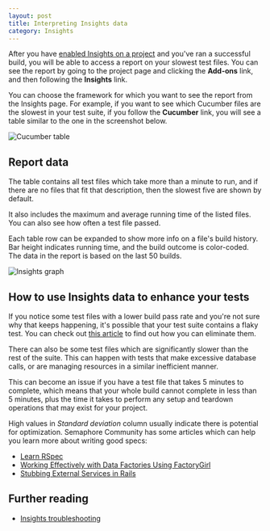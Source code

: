 ```yaml
---
layout: post
title: Interpreting Insights data
category: Insights
---
```


After you have [enabled Insights on a
project](/docs/insights/enabling-insights.html) and you've ran a successful
build, you will be able to access a report on your slowest test files. You can
see the report by going to the project page and clicking the **Add-ons** link,
and then following the **Insights** link.

You can choose the framework for which you want to see the report from the
Insights page. For example, if you want to see which Cucumber files are the
slowest in your test suite, if you follow the **Cucumber** link, you will see
a table similar to the one in the screenshot below.

<img src="/docs/assets/img/insights/cucumber_table.png" alt="Cucumber
table" class="img-responsive img-bordered">

## Report data
The table contains all test files which take more than a minute to run, and if
there are no files that fit that description, then the slowest five are shown
by default.

It also includes the maximum and average running time of the listed files. You
can also see how often a test file passed.

Each table row can be expanded to show more info on a file's build history.
Bar height indicates running time, and the build outcome is color-coded. The
data in the report is based on the last 50 builds.

<img src="/docs/assets/img/insights/insights_graph.png" alt="Insights
graph" class="img-responsive img-bordered">

## How to use Insights data to enhance your tests
If you notice some test files with a lower build pass rate and you're not sure
why that keeps happening, it's possible that your test suite contains a flaky
test. You can check out [this
article](https://semaphoreci.com/community/tutorials/how-to-deal-with-and-eliminate-flaky-tests)
to find out how you can eliminate them.

There can also be some test files which are significantly slower than the rest
of the suite. This can happen with tests that make excessive database
calls, or are managing resources in a similar inefficient manner.

This can become an issue if you have a test file that takes 5 minutes to
complete, which means that your whole build cannot complete in less than 5
minutes, plus the time it takes to perform any setup and teardown operations
that may exist for your project.

High values in _Standard deviation_ column usually indicate there is potential
for optimization. Semaphore Community has some articles which can help you
learn more about writing good specs:

- [Learn RSpec](https://semaphoreci.com/community/series/learn-rspec)
- [Working Effectively with Data Factories Using
FactoryGirl](https://semaphoreci.com/community/tutorials/working-effectively-with-data-factories-using-factorygirl)
- [Stubbing External Services in
Rails](https://semaphoreci.com/community/tutorials/stubbing-external-services-in-rails)

## Further reading
- [Insights troubleshooting](/docs/insights/troubleshooting-insights.html)

